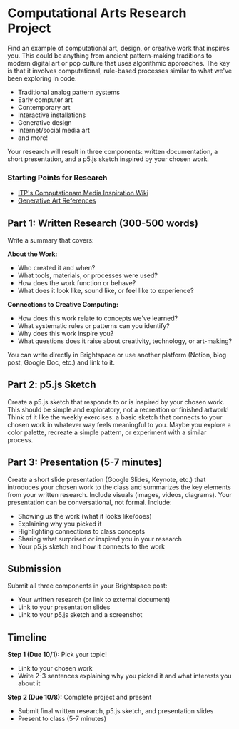 # Computational Arts Research Project

Find an example of computational art, design, or creative work that inspires you. This could be anything from ancient pattern-making traditions to modern digital art or pop culture that uses algorithmic approaches. The key is that it involves computational, rule-based processes similar to what we've been exploring in code.

- Traditional analog pattern systems
- Early computer art
- Contemporary art
- Interactive installations
- Generative design
- Internet/social media art
- and more!

Your research will result in three components: written documentation, a short presentation, and a p5.js sketch inspired by your chosen work.

### Starting Points for Research

- [ITP's Computationam Media Inspiration Wiki](https://github.com/ITPNYU/ICM-2025-Code/wiki/Inspiration)
- [Generative Art References](https://github.com/shiffman/Creative-Computing-F25/tree/main/03-repetition#inspiration)

## Part 1: Written Research (300-500 words)

Write a summary that covers:

**About the Work:**

- Who created it and when?
- What tools, materials, or processes were used?
- How does the work function or behave?
- What does it look like, sound like, or feel like to experience?

**Connections to Creative Computing:**

- How does this work relate to concepts we've learned?
- What systematic rules or patterns can you identify?
- Why does this work inspire you?
- What questions does it raise about creativity, technology, or art-making?

You can write directly in Brightspace or use another platform (Notion, blog post, Google Doc, etc.) and link to it.

## Part 2: p5.js Sketch

Create a p5.js sketch that responds to or is inspired by your chosen work. This should be simple and exploratory, not a recreation or finished artwork! Think of it like the weekly exercises: a basic sketch that connects to your chosen work in whatever way feels meaningful to you. Maybe you explore a color palette, recreate a simple pattern, or experiment with a similar process.

## Part 3: Presentation (5-7 minutes)

Create a short slide presentation (Google Slides, Keynote, etc.) that introduces your chosen work to the class and summarizes the key elements from your written research. Include visuals (images, videos, diagrams). Your presentation can be conversational, not formal. Include:

- Showing us the work (what it looks like/does)
- Explaining why you picked it
- Highlighting connections to class concepts
- Sharing what surprised or inspired you in your research
- Your p5.js sketch and how it connects to the work

## Submission

Submit all three components in your Brightspace post:

- Your written research (or link to external document)
- Link to your presentation slides
- Link to your p5.js sketch and a screenshot

## Timeline

**Step 1 (Due 10/1):** Pick your topic!

- Link to your chosen work
- Write 2-3 sentences explaining why you picked it and what interests you about it

**Step 2 (Due 10/8):** Complete project and present

- Submit final written research, p5.js sketch, and presentation slides
- Present to class (5-7 minutes)
